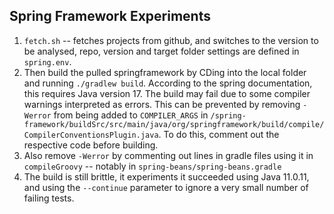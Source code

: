 ## Spring Framework Experiments

1. `fetch.sh` -- fetches projects from github, and switches to the version to be analysed, repo,  version and target folder settings are defined in `spring.env`. 
2. Then build the pulled springframework by CDing into the local folder and running `./gradlew build`. According to the spring documentation, this requires Java version 17. The build may fail due to some compiler warnings interpreted as errors. This can be prevented by removing `-Werror` from being added to `COMPILER_ARGS` in `/spring-framework/buildSrc/src/main/java/org/springframework/build/compile/CompilerConventionsPlugin.java`. To do this, comment out the respective code before building. 
3. Also remove `-Werror` by commenting out lines in gradle files using it in `compileGroovy` -- notably in `spring-beans/spring-beans.gradle`
3. The build is still brittle, it experiments it succeeded using Java 11.0.11, and using the `--continue` parameter to ignore a very small number of failing tests. 

